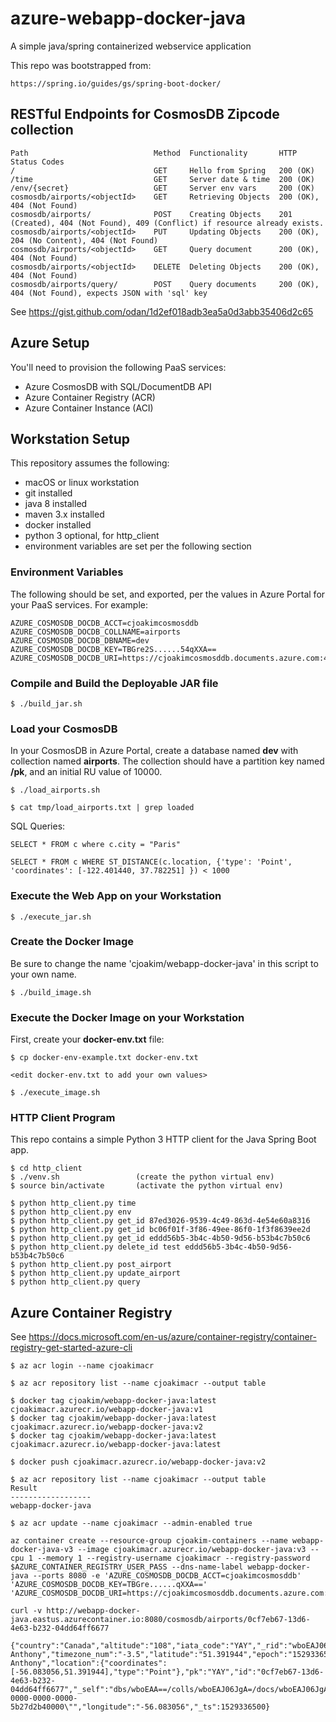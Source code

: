 # azure-webapp-docker-java

A simple java/spring containerized webservice application

This repo was bootstrapped from:
```
https://spring.io/guides/gs/spring-boot-docker/
```

## RESTful Endpoints for CosmosDB Zipcode collection

```
Path                            Method  Functionality       HTTP Status Codes
/                               GET     Hello from Spring   200 (OK)
/time                           GET     Server date & time  200 (OK)
/env/{secret}                   GET     Server env vars     200 (OK)
cosmosdb/airports/<objectId>    GET     Retrieving Objects  200 (OK), 404 (Not Found)
cosmosdb/airports/              POST    Creating Objects    201 (Created), 404 (Not Found), 409 (Conflict) if resource already exists.
cosmosdb/airports/<objectId>    PUT     Updating Objects    200 (OK), 204 (No Content), 404 (Not Found)
cosmosdb/airports/<objectId>    GET     Query document      200 (OK), 404 (Not Found)
cosmosdb/airports/<objectId>    DELETE  Deleting Objects    200 (OK), 404 (Not Found)
cosmosdb/airports/query/        POST    Query documents     200 (OK), 404 (Not Found), expects JSON with 'sql' key
```

See https://gist.github.com/odan/1d2ef018adb3ea5a0d3abb35406d2c65

## Azure Setup

You'll need to provision the following PaaS services:
- Azure CosmosDB with SQL/DocumentDB API
- Azure Container Registry (ACR)
- Azure Container Instance (ACI)

## Workstation Setup

This repository assumes the following:
- macOS or linux workstation
- git installed
- java 8 installed
- maven 3.x installed
- docker installed
- python 3 optional, for http_client
- environment variables are set per the following section

### Environment Variables

The following should be set, and exported, per the values in Azure Portal for your PaaS services.
For example:
```
AZURE_COSMOSDB_DOCDB_ACCT=cjoakimcosmosddb
AZURE_COSMOSDB_DOCDB_COLLNAME=airports
AZURE_COSMOSDB_DOCDB_DBNAME=dev
AZURE_COSMOSDB_DOCDB_KEY=TBGre2S......54qXXA==
AZURE_COSMOSDB_DOCDB_URI=https://cjoakimcosmosddb.documents.azure.com:443/
```

### Compile and Build the Deployable JAR file

```
$ ./build_jar.sh
```

### Load your CosmosDB

In your CosmosDB in Azure Portal, create a database named **dev** with collection named **airports**.
The collection should have a partition key named **/pk**, and an initial RU value of 10000.

```
$ ./load_airports.sh

$ cat tmp/load_airports.txt | grep loaded
```

SQL Queries:
```
SELECT * FROM c where c.city = "Paris"

SELECT * FROM c WHERE ST_DISTANCE(c.location, {'type': 'Point', 'coordinates': [-122.401440, 37.782251] }) < 1000
```

### Execute the Web App on your Workstation

```
$ ./execute_jar.sh
```

### Create the Docker Image

Be sure to change the name 'cjoakim/webapp-docker-java' in this script to your own name.
```
$ ./build_image.sh
```

### Execute the Docker Image on your Workstation

First, create your **docker-env.txt** file:
```
$ cp docker-env-example.txt docker-env.txt

<edit docker-env.txt to add your own values>
```

```
$ ./execute_image.sh
```

### HTTP Client Program

This repo contains a simple Python 3 HTTP client for the Java Spring Boot app.

```
$ cd http_client
$ ./venv.sh                 (create the python virtual env)
$ source bin/activate       (activate the python virtual env) 

$ python http_client.py time
$ python http_client.py env
$ python http_client.py get_id 87ed3026-9539-4c49-863d-4e54e60a8316
$ python http_client.py get_id bc06f01f-3f86-49ee-86f0-1f3f8639ee2d 
$ python http_client.py get_id eddd56b5-3b4c-4b50-9d56-b53b4c7b50c6 
$ python http_client.py delete_id test eddd56b5-3b4c-4b50-9d56-b53b4c7b50c6
$ python http_client.py post_airport 
$ python http_client.py update_airport 
$ python http_client.py query 
```


## Azure Container Registry

See https://docs.microsoft.com/en-us/azure/container-registry/container-registry-get-started-azure-cli

```
$ az acr login --name cjoakimacr

$ az acr repository list --name cjoakimacr --output table

$ docker tag cjoakim/webapp-docker-java:latest cjoakimacr.azurecr.io/webapp-docker-java:v1
$ docker tag cjoakim/webapp-docker-java:latest cjoakimacr.azurecr.io/webapp-docker-java:v2
$ docker tag cjoakim/webapp-docker-java:latest cjoakimacr.azurecr.io/webapp-docker-java:latest

$ docker push cjoakimacr.azurecr.io/webapp-docker-java:v2

$ az acr repository list --name cjoakimacr --output table
Result
------------------
webapp-docker-java

$ az acr update --name cjoakimacr --admin-enabled true

az container create --resource-group cjoakim-containers --name webapp-docker-java-v3 --image cjoakimacr.azurecr.io/webapp-docker-java:v3 --cpu 1 --memory 1 --registry-username cjoakimacr --registry-password $AZURE_CONTAINER_REGISTRY_USER_PASS --dns-name-label webapp-docker-java --ports 8080 -e 'AZURE_COSMOSDB_DOCDB_ACCT=cjoakimcosmosddb' 'AZURE_COSMOSDB_DOCDB_KEY=TBGre......qXXA==' 'AZURE_COSMOSDB_DOCDB_URI=https://cjoakimcosmosddb.documents.azure.com:443/'

curl -v http://webapp-docker-java.eastus.azurecontainer.io:8080/cosmosdb/airports/0cf7eb67-13d6-4e63-b232-04dd64ff6677

{"country":"Canada","altitude":"108","iata_code":"YAY","_rid":"wboEAJ06JgAHAAAAAAAAAA==","city":"St. Anthony","timezone_num":"-3.5","latitude":"51.391944","epoch":"1529336500223","_attachments":"attachments/","timezone_code":"America/St_Johns","name":"St Anthony","location":{"coordinates":[-56.083056,51.391944],"type":"Point"},"pk":"YAY","id":"0cf7eb67-13d6-4e63-b232-04dd64ff6677","_self":"dbs/wboEAA==/colls/wboEAJ06JgA=/docs/wboEAJ06JgAHAAAAAAAAAA==/","_etag":"\"99009efb-0000-0000-0000-5b27d2b40000\"","longitude":"-56.083056","_ts":1529336500}

```


